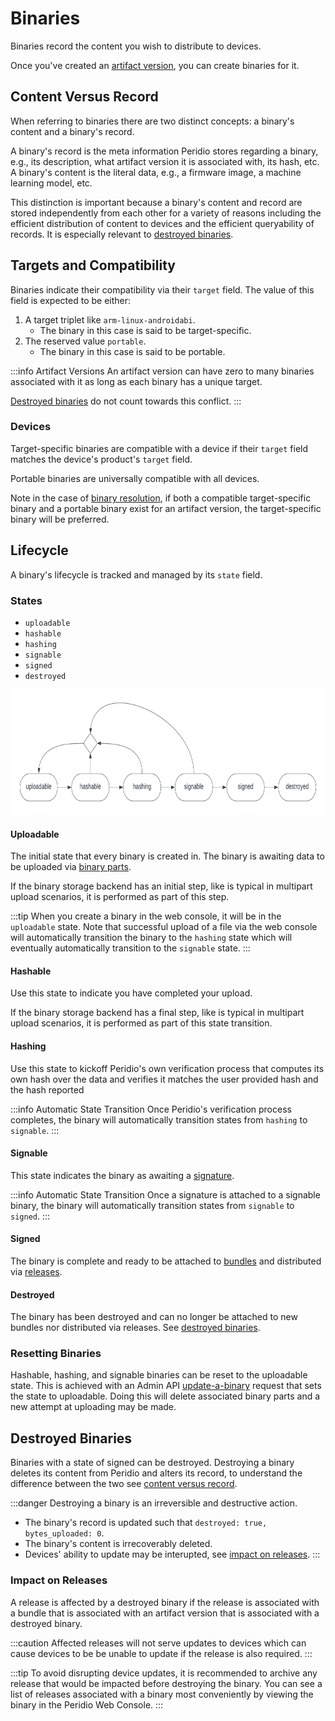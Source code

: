 # Binaries

Binaries record the content you wish to distribute to devices.

Once you've created an [artifact version](artifact-versions), you can create binaries for it.

## Content Versus Record

When referring to binaries there are two distinct concepts: a binary's content and a binary's record.

A binary's record is the meta information Peridio stores regarding a binary, e.g., its description, what artifact version it is associated with, its hash, etc. A binary's content is the literal data, e.g., a firmware image, a machine learning model, etc.

This distinction is important because a binary's content and record are stored independently from each other for a variety of reasons including the efficient distribution of content to devices and the efficient queryability of records. It is especially relevant to [destroyed binaries](#destroyed-binaries).

## Targets and Compatibility

Binaries indicate their compatibility via their `target` field. The value of this field is expected to be either:

1. A target triplet like `arm-linux-androidabi`.
    - The binary in this case is said to be target-specific.
2. The reserved value `portable`.
    - The binary in this case is said to be portable.

:::info Artifact Versions
An artifact version can have zero to many binaries associated with it as long as each binary has a unique target.

[Destroyed binaries](#destroyed-binaries) do not count towards this conflict.
:::

### Devices
Target-specific binaries are compatible with a device if their `target` field matches the device's product's `target` field.

Portable binaries are universally compatible with all devices.

Note in the case of [binary resolution](/reference/cohorts.md#bianry-resolution), if both a compatible target-specific binary and a portable binary exist for an artifact version, the target-specific binary will be preferred.

## Lifecycle

A binary's lifecycle is tracked and managed by its `state` field.

### States

- `uploadable`
- `hashable`
- `hashing`
- `signable`
- `signed`
- `destroyed`

<img src="/img/binary-states.png" height="200" />

#### Uploadable

The initial state that every binary is created in. The binary is awaiting data to be uploaded via [binary parts](/reference/binary-parts.md).

If the binary storage backend has an initial step, like is typical in multipart upload scenarios, it is performed as part of this step.

:::tip
When you create a binary in the web console, it will be in the `uploadable` state. Note that successful upload of a file via the web console will automatically transition the binary to the `hashing` state which will eventually automatically transition to the `signable` state.
:::

#### Hashable

Use this state to indicate you have completed your upload.

If the binary storage backend has a final step, like is typical in multipart upload scenarios, it is performed as part of this state transition.

#### Hashing

Use this state to kickoff Peridio's own verification process that computes its own hash over the data and verifies it matches the user provided hash and the hash reported

:::info Automatic State Transition
Once Peridio's verification process completes, the binary will automatically transition states from `hashing` to `signable`.
:::

#### Signable

This state indicates the binary as awaiting a [signature](/reference/binary-signatures.md).

:::info Automatic State Transition
Once a signature is attached to a signable binary, the binary will automatically transition states from `signable` to `signed`.
:::

#### Signed

The binary is complete and ready to be attached to [bundles](/reference/bundles.md) and distributed via [releases](/reference/releases.md).

#### Destroyed

The binary has been destroyed and can no longer be attached to new bundles nor distributed via releases. See [destroyed binaries](#destroyed-binaries).

### Resetting Binaries

Hashable, hashing, and signable binaries can be reset to the uploadable state. This is achieved with an Admin API [update-a-binary](/admin-api#binaries/operation/update-a-binary) request that sets the state to uploadable. Doing this will delete associated binary parts and a new attempt at uploading may be made.

## Destroyed Binaries

Binaries with a state of signed can be destroyed. Destroying a binary deletes its content from Peridio and alters its record, to understand the difference between the two see [content versus record](#content-versus-record).

:::danger
Destroying a binary is an irreversible and destructive action.

- The binary's record is updated such that `destroyed: true, bytes_uploaded: 0`.
- The binary's content is irrecoverably deleted.
- Devices' ability to update may be interupted, see [impact on releases](#impact-on-releases).
:::

### Impact on Releases

A release is affected by a destroyed binary if the release is associated with a bundle that is associated with an artifact version that is associated with a destroyed binary.

:::caution
Affected releases will not serve updates to devices which can cause devices to be be unable to update if the release is also required.
:::

:::tip
To avoid disrupting device updates, it is recommended to archive any release that would be impacted before destroying the binary. You can see a list of releases associated with a binary most conveniently by viewing the binary in the Peridio Web Console.
:::
